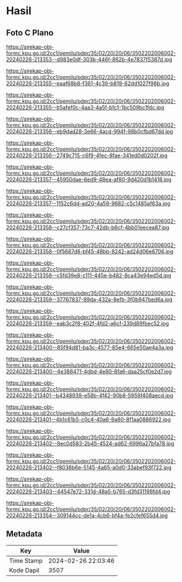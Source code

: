 # Hasil

## Foto C Plano

https://sirekap-obj-formc.kpu.go.id/2cc1/pemilu/pdpr/35/02/20/20/06/3502202006002-20240226-213353--d983e0df-303b-446f-862b-4e7837f5387d.jpg

https://sirekap-obj-formc.kpu.go.id/2cc1/pemilu/pdpr/35/02/20/20/06/3502202006002-20240226-213355--eaaf68b8-f361-4c39-b819-62dd1027f98b.jpg

https://sirekap-obj-formc.kpu.go.id/2cc1/pemilu/pdpr/35/02/20/20/06/3502202006002-20240226-213355--b5afef0c-4aa3-4a5f-bfc1-1bc509bc1fdc.jpg

https://sirekap-obj-formc.kpu.go.id/2cc1/pemilu/pdpr/35/02/20/20/06/3502202006002-20240226-213356--eb9dad28-3e66-4acd-994f-98b0cfbd67dd.jpg

https://sirekap-obj-formc.kpu.go.id/2cc1/pemilu/pdpr/35/02/20/20/06/3502202006002-20240226-213356--2749c715-c6f9-4fec-8fae-341ed0d0202f.jpg

https://sirekap-obj-formc.kpu.go.id/2cc1/pemilu/pdpr/35/02/20/20/06/3502202006002-20240226-213357--45950dae-6ed9-48ea-af80-9d420d1b1418.jpg

https://sirekap-obj-formc.kpu.go.id/2cc1/pemilu/pdpr/35/02/20/20/06/3502202006002-20240226-213357--1152c6dd-ad20-4a59-9682-c5c1485af63a.jpg

https://sirekap-obj-formc.kpu.go.id/2cc1/pemilu/pdpr/35/02/20/20/06/3502202006002-20240226-213358--c27cf357-73c7-42db-b6cf-4bb01eecea87.jpg

https://sirekap-obj-formc.kpu.go.id/2cc1/pemilu/pdpr/35/02/20/20/06/3502202006002-20240226-213358--0f5687d8-bf45-48bb-8242-ad24d06e6706.jpg

https://sirekap-obj-formc.kpu.go.id/2cc1/pemilu/pdpr/35/02/20/20/06/3502202006002-20240226-213358--c5fd39e8-c111-445e-b482-8ca43e94ed5d.jpg

https://sirekap-obj-formc.kpu.go.id/2cc1/pemilu/pdpr/35/02/20/20/06/3502202006002-20240226-213359--37767837-89da-432a-8efb-3f0b947bed6a.jpg

https://sirekap-obj-formc.kpu.go.id/2cc1/pemilu/pdpr/35/02/20/20/06/3502202006002-20240226-213359--eab3c2f8-402f-4fd2-a6cf-239d89fbec52.jpg

https://sirekap-obj-formc.kpu.go.id/2cc1/pemilu/pdpr/35/02/20/20/06/3502202006002-20240226-213400--85f94d81-ba3c-4577-85e4-665e50ae4a3a.jpg

https://sirekap-obj-formc.kpu.go.id/2cc1/pemilu/pdpr/35/02/20/20/06/3502202006002-20240226-213400--4e388471-4dbd-4e80-8fa6-daa25cf0e2d7.jpg

https://sirekap-obj-formc.kpu.go.id/2cc1/pemilu/pdpr/35/02/20/20/06/3502202006002-20240226-213401--b4348939-e58b-4f42-90b8-5959f408aecd.jpg

https://sirekap-obj-formc.kpu.go.id/2cc1/pemilu/pdpr/35/02/20/20/06/3502202006002-20240226-213401--4b1c61b5-c0c4-40a6-9a80-8f1aa0886922.jpg

https://sirekap-obj-formc.kpu.go.id/2cc1/pemilu/pdpr/35/02/20/20/06/3502202006002-20240226-213402--8ec0d583-2b45-4524-ad62-6996a27bfa78.jpg

https://sirekap-obj-formc.kpu.go.id/2cc1/pemilu/pdpr/35/02/20/20/06/3502202006002-20240226-213402--f8038b6e-5145-4a65-a0d0-33abef93f722.jpg

https://sirekap-obj-formc.kpu.go.id/2cc1/pemilu/pdpr/35/02/20/20/06/3502202006002-20240226-213403--44547e72-331d-48a5-b765-d3fd31198fd4.jpg

https://sirekap-obj-formc.kpu.go.id/2cc1/pemilu/pdpr/35/02/20/20/06/3502202006002-20240226-213354--309144cc-de1a-4cb6-bf4a-fe2cfef655d4.jpg


## Metadata

| Key        | Value               |
| ---------- | ------------------- |
| Time Stamp | 2024-02-26 22:03:46 |
| Kode Dapil | 3507                |



